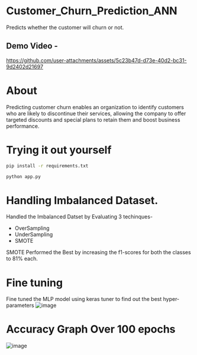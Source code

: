 # Customer_Churn_Prediction_ANN
Predicts whether the customer will churn or not. 
## Demo Video - 

https://github.com/user-attachments/assets/5c23b47d-d73e-40d2-bc31-9d2402d21697

# About
Predicting customer churn enables an organization to identify customers who are likely to discontinue their services, allowing the company to offer targeted discounts and special plans to retain them and boost business performance.

# Trying it out yourself
```bash
pip install -r requirements.txt
```
```bash
python app.py
```
# Handling Imbalanced Dataset.
Handled the Imbalanced Datset by Evaluating 3 techinques-
* OverSampling
* UnderSampling
* SMOTE

SMOTE Performed the Best by increasing the f1-scores for both the classes to 81% each.
  
# Fine tuning
Fine tuned the MLP model using keras tuner to find out the best hyper-parameters
![image](https://github.com/user-attachments/assets/28525587-863e-4dba-b5d7-8ec42fc9a55b)

# Accuracy Graph Over 100 epochs
![image](https://github.com/user-attachments/assets/22ade94f-a7ae-4b80-a255-1816f3f9b472)



